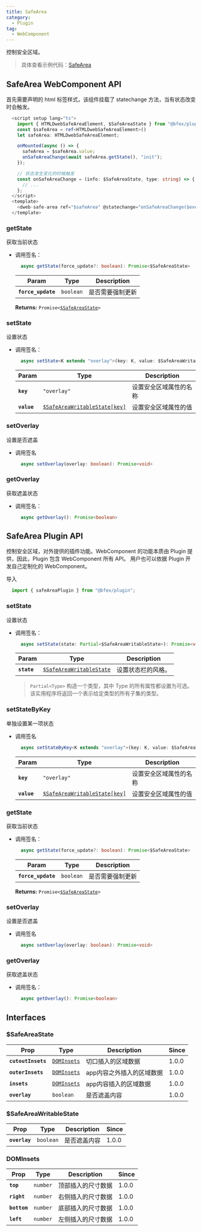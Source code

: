 ```yaml
---
title: SafeArea
category:
  - Plugin
tag:
  - WebComponent
---
```


控制安全区域。

> 具体查看示例代码：[SafeArea](https://github.com/BioforestChain/dweb_browser/blob/main/plaoc/demo/src/pages/SafeArea.vue)

## SafeArea WebComponent API

  首先需要声明的 html 标签样式，该组件挂载了 statechange 方法，当有状态改变时会触发。

  ```ts
    <script setup lang="ts">
      import { HTMLDwebSafeAreaElement, $SafeAreaState } from "@bfex/plugin";
      const $safeArea = ref<HTMLDwebSafeAreaElement>()
      let safeArea: HTMLDwebSafeAreaElement;

      onMounted(async () => {
        safeArea = $safeArea.value;
        onSafeAreaChange(await safeArea.getState(), "init");
      });

      // 状态发生变化的时候触发
      const onSafeAreaChange = (info: $SafeAreaState, type: string) => {
        // ...
      };
    </script>
    <template>
      <dweb-safe-area ref="$safeArea" @statechange="onSafeAreaChange($event.detail, 'change')"></dweb-safe-area>
    </template>
  ```

### getState

  获取当前状态

  - 调用签名：

    ```ts
      async getState(force_update?: boolean): Promise<$SafeAreaState>
    ```

    | Param              | Type                 | Description       |
    | ------------------ | -------------------- | ----------------- |
    | **`force_update`** | <code>boolean</code> | 是否需要强制更新     |

    **Returns:** <code>Promise&lt;<a href="#safeareastate">$SafeAreaState</a>&gt;</code>

### setState

  设置状态

  - 调用签名：

    ```ts
      async setState<K extends "overlay">(key: K, value: $SafeAreaWritableState[K]): Promise<void>
    ```

    | Param       | Type                                                                            | Description          |
    | ----------- | ------------------------------------------------------------------------------- | -------------------- |
    | **`key`**   | <code>"overlay"</code>                                                          | 设置安全区域属性的名称   |
    | **`value`** | <code><a href="#safeareawritablestate">$SafeAreaWritableState[key]</a></code>   | 设置安全区域属性的值     |

### setOverlay

  设置是否遮盖

  - 调用签名

    ```ts
      async setOverlay(overlay: boolean): Promise<void>
    ```

### getOverlay

  获取遮盖状态

  - 调用签名：

    ```ts
      async getOverlay(): Promise<boolean>
    ```

## SafeArea Plugin API

  控制安全区域，对外提供的插件功能。WebComponent 的功能本质由 Plugin 提供，因此，Plugin 包含 WebComponent 所有 API。
  用户也可以依据 Plugin 开发自己定制化的 WebComponent。

  导入
  ```ts
    import { safeAreaPlugin } from "@bfex/plugin";
  ```
    
### setState

  设置状态

  - 调用签名：

    ```ts
      async setState(state: Partial<$SafeAreaWritableState>): Promise<void>
    ```
  
    | Param       | Type                                                                       | Description        |
    | ----------- | -------------------------------------------------------------------------- | ------------------ |
    | **`state`** | <code><a href="#safeareawritablestate">$SafeAreaWritableState</a></code> | 设置状态栏的风格。 |

    > `Partial<Type>` 构造一个类型，其中 Type 的所有属性都设置为可选。该实用程序将返回一个表示给定类型的所有子集的类型。



### setStateByKey

  单独设置某一项状态

  - 调用签名

    ```ts
      async setStateByKey<K extends "overlay">(key: K, value: $SafeAreaWritableState[K]): Promise<void>
    ```
    
    | Param       | Type                                                                            | Description          |
    | ----------- | ------------------------------------------------------------------------------- | -------------------- |
    | **`key`**   | <code>"overlay"</code>                                                          | 设置安全区域属性的名称   |
    | **`value`** | <code><a href="#safeareawritablestate">$SafeAreaWritableState[key]</a></code>   | 设置安全区域属性的值     |

### getState

  获取当前状态

  - 调用签名：

    ```ts
      async getState(force_update?: boolean): Promise<$SafeAreaState>
    ```

    | Param              | Type                 | Description       |
    | ------------------ | -------------------- | ----------------- |
    | **`force_update`** | <code>boolean</code> | 是否需要强制更新     |

    **Returns:** <code>Promise&lt;<a href="#safeareastate">$SafeAreaState</a>&gt;</code>

### setOverlay

  设置是否遮盖

  - 调用签名

    ```ts
      async setOverlay(overlay: boolean): Promise<void>
    ```

### getOverlay

  获取遮盖状态

  - 调用签名：

    ```ts
      async getOverlay(): Promise<boolean>
    ```

## Interfaces

### $SafeAreaState

  | Prop              | Type                                              | Description           | Since |
  | ------------------- | ----------------------------------------------- | --------------------- | ----- |
  | **`cutoutInsets`**  | <code><a href="#dominsets">DOMInsets</a></code> | 切口插入的区域数据       | 1.0.0 |
  | **`outerInsets`**   | <code><a href="#dominsets">DOMInsets</a></code> | app内容之外插入的区域数据 | 1.0.0 |
  | **`insets`**        | <code><a href="#dominsets">DOMInsets</a></code> | app内容插入的区域数据    | 1.0.0 |
  | **`overlay`**       | <code>boolean</code>                            | 是否遮盖内容            | 1.0.0 |

### $SafeAreaWritableState

  | Prop                | Type                                            | Description           | Since |
  | ------------------- | ----------------------------------------------- | --------------------- | ----- |
  | **`overlay`**       | <code>boolean</code>                            | 是否遮盖内容            | 1.0.0 |

### DOMInsets

  | Prop                | Type                                            | Description           | Since |
  | ------------------- | ----------------------------------------------- | --------------------- | ----- |
  | **`top`**           | <code>number</code>                             | 顶部插入的尺寸数据       | 1.0.0 |
  | **`right`**         | <code>number</code>                             | 右侧插入的尺寸数据       | 1.0.0 |
  | **`bottom`**        | <code>number</code>                             | 底部插入的尺寸数据       | 1.0.0 |
  | **`left`**          | <code>number</code>                             | 左侧插入的尺寸数据       | 1.0.0 |



